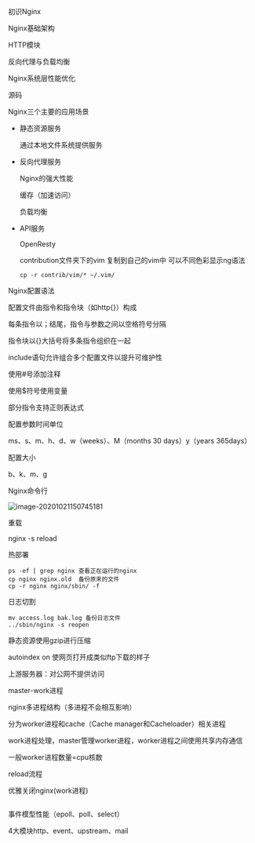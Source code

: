 初识Nginx

Nginx基础架构

HTTP模块

反向代理与负载均衡

Nginx系统层性能优化

源码



Nginx三个主要的应用场景

- 静态资源服务

  通过本地文件系统提供服务

- 反向代理服务

  Nginx的强大性能

  缓存（加速访问）

  负载均衡

- API服务

  OpenResty

  

  

  contribution文件夹下的vim 复制到自己的vim中  可以不同色彩显示ng语法

  ```shell
  cp -r contrib/vim/* ~/.vim/
  ```

  

Nginx配置语法

配置文件由指令和指令块（如http{}）构成

每条指令以；结尾，指令与参数之间以空格符号分隔

指令块以{}大括号将多条指令组织在一起

include语句允许组合多个配置文件以提升可维护性

使用#号添加注释

使用$符号使用变量

部分指令支持正则表达式



配置参数时间单位

ms、s、m、h、d、w（weeks）、M（months  30 days）y（years 365days）

配置大小

b、k、m、g



Nginx命令行

![image-20201021150745181](C:\Users\Zhouxinke\Desktop\myNotes\nginx\image-20201021150745181.png)



重载

nginx -s reload

热部署

```
ps -ef | grep nginx 查看正在运行的nginx
cp nginx nginx.old  备份原来的文件
cp -r nginx nginx/sbin/ -f

```



日志切割

```
mv access.log bak.log 备份日志文件
../sbin/nginx -s reopen 
```



静态资源使用gzip进行压缩

autoindex on 使网页打开成类似ftp下载的样子



上游服务器：对公网不提供访问



master-work进程



nginx多进程结构（多进程不会相互影响）

分为worker进程和cache（Cache manager和Cacheloader）相关进程

work进程处理，master管理worker进程，worker进程之间使用共享内存通信

一般worker进程数量=cpu核数



reload流程



优雅关闭nginx(work进程)

```

```



事件模型性能（epoll、poll、select）



4大模块http、event、upstream、mail